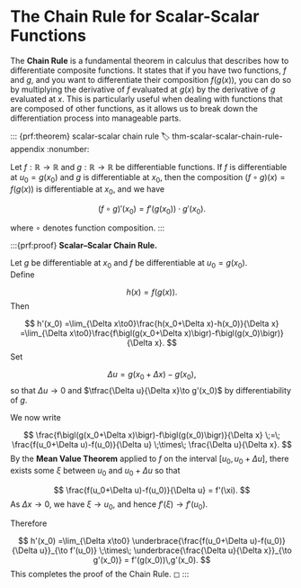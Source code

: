 # The Chain Rule for Scalar-Scalar Functions

The **Chain Rule** is a fundamental theorem in calculus that describes how to differentiate composite functions. It states that if you have two functions, $f$ and $g$, and you want to differentiate their composition $f(g(x))$, you can do so by multiplying the derivative of $f$ evaluated at $g(x)$ by the derivative of $g$ evaluated at $x$.
This is particularly useful when dealing with functions that are composed of other functions, as it allows us to break down the differentiation process into manageable parts. 

::: {prf:theorem} scalar-scalar chain rule
:label: thm-scalar-scalar-chain-rule-appendix
:nonumber:

Let $f: \mathbb{R} \to \mathbb{R}$ and $g: \mathbb{R} \to \mathbb{R}$ be differentiable functions. If $f$ is differentiable at $u_0 = g(x_0)$ and $g$ is differentiable at $x_0$, then the composition $( f \circ g)(x) = f\bigl(g(x)\bigr)$ is differentiable at $x_0$, and we have

$$
( f \circ g)'(x_0) = f'(g(x_0)) \cdot g'(x_0).
$$

where $\circ$ denotes function composition.
:::

:::{prf:proof} **Scalar–Scalar Chain Rule.**  

Let $g$ be differentiable at $x_0$ and $f$ be differentiable at $u_0=g(x_0)$.  
Define

$$
h(x)=f\bigl(g(x)\bigr).
$$
Then

$$
h'(x_0)
=\lim_{\Delta x\to0}\frac{h(x_0+\Delta x)-h(x_0)}{\Delta x}
=\lim_{\Delta x\to0}\frac{f\bigl(g(x_0+\Delta x)\bigr)-f\bigl(g(x_0)\bigr)}{\Delta x}.
$$
Set 

$$
\Delta u = g(x_0+\Delta x)-g(x_0),
$$
so that $\Delta u\to0$ and $\tfrac{\Delta u}{\Delta x}\to g'(x_0)$ by differentiability of $g$.

We now write

$$
\frac{f\bigl(g(x_0+\Delta x)\bigr)-f\bigl(g(x_0)\bigr)}{\Delta x}
\;=\;
\frac{f(u_0+\Delta u)-f(u_0)}{\Delta u}
\;\times\;
\frac{\Delta u}{\Delta x}.
$$
By the **Mean Value Theorem** applied to $f$ on the interval $[u_0,u_0+\Delta u]$, there exists some $\xi$ between $u_0$ and $u_0+\Delta u$ so that

$$
\frac{f(u_0+\Delta u)-f(u_0)}{\Delta u}
= f'(\xi).
$$
As $\Delta x\to0$, we have $\xi\to u_0$, and hence $f'(\xi)\to f'(u_0)$.

Therefore

$$
h'(x_0)
=\lim_{\Delta x\to0}
\underbrace{\frac{f(u_0+\Delta u)-f(u_0)}{\Delta u}}_{\to f'(u_0)}
\;\times\;
\underbrace{\frac{\Delta u}{\Delta x}}_{\to g'(x_0)}
= f'(g(x_0))\,g'(x_0).
$$
This completes the proof of the Chain Rule.
◻
:::
